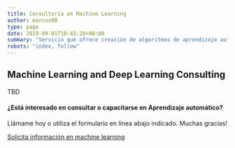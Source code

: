 ```yaml
---
title: Consultoría en Machine Learning
author: marcusRB
type: page
date: 2019-09-01T18:43:20+00:00
summary: "Servicio que ofrece creación de algoritmos de aprendizaje automático."
robots: "index, follow"
---
```


## Machine Learning and Deep Learning Consulting

TBD



#### ¿Está interesado en consultar o capacitarse en Aprendizaje automático?

Llámame hoy o utiliza el formulario en línea abajo indicado. Muchas gracias!

[Solicita información en machine learning](../#contact)
